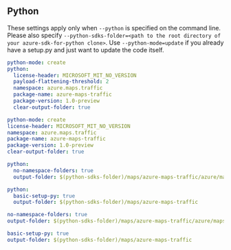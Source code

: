 ## Python

These settings apply only when `--python` is specified on the command line.
Please also specify `--python-sdks-folder=<path to the root directory of your azure-sdk-for-python clone>`.
Use `--python-mode=update` if you already have a setup.py and just want to update the code itself.

``` yaml $(python) && !$(track2)
python-mode: create
python:
  license-header: MICROSOFT_MIT_NO_VERSION
  payload-flattening-threshold: 2
  namespace: azure.maps.traffic
  package-name: azure-maps-traffic
  package-version: 1.0-preview
  clear-output-folder: true
```
``` yaml $(python) && $(track2)
python-mode: create
license-header: MICROSOFT_MIT_NO_VERSION
namespace: azure.maps.traffic
package-name: azure-maps-traffic
package-version: 1.0-preview
clear-output-folder: true
```
``` yaml $(python) && $(python-mode) == 'update' && !$(track2)
python:
  no-namespace-folders: true
  output-folder: $(python-sdks-folder)/maps/azure-maps-traffic/azure/maps/traffic
```
``` yaml $(python) && $(python-mode) == 'create' && !$(track2)
python:
  basic-setup-py: true
  output-folder: $(python-sdks-folder)/maps/azure-maps-traffic
```
``` yaml $(python) && $(python-mode) == 'update' && $(track2)
no-namespace-folders: true
output-folder: $(python-sdks-folder)/maps/azure-maps-traffic/azure/maps/traffic
```
``` yaml $(python) && $(python-mode) == 'create' && $(track2)
basic-setup-py: true
output-folder: $(python-sdks-folder)/maps/azure-maps-traffic
```
